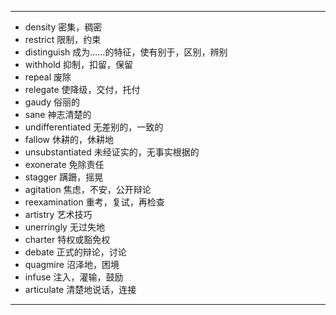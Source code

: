 ---
- density  密集，稠密
- restrict  限制，约束
- distinguish   成为……的特征，使有别于，区别，辨别
- withhold  抑制，扣留，保留
- repeal  废除
- relegate  使降级，交付，托付
- gaudy  俗丽的
- sane   神志清楚的
- undifferentiated  无差别的，一致的
- fallow  休耕的，休耕地
- unsubstantiated  未经证实的，无事实根据的
- exonerate  免除责任
- stagger  蹒跚，摇晃
- agitation  焦虑，不安，公开辩论
- reexamination  重考，复试，再检查
- artistry   艺术技巧
- unerringly  无过失地
- charter  特权或豁免权
- debate  正式的辩论，讨论
- quagmire  沼泽地，困境
- infuse  注入，灌输，鼓励
- articulate  清楚地说话，连接
---